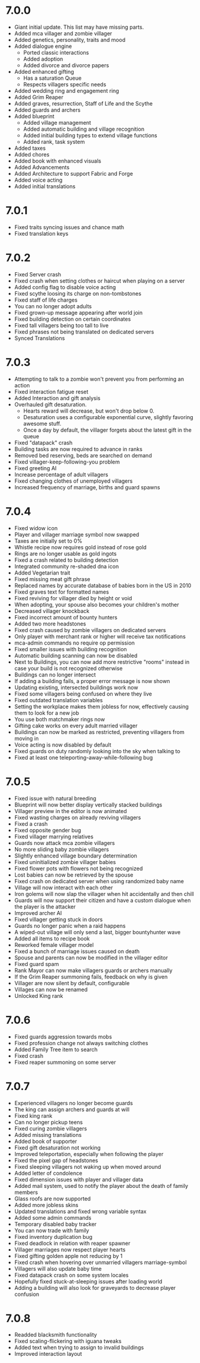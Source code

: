 # 7.0.0

* Giant initial update. This list may have missing parts.
* Added mca villager and zombie villager
* Added genetics, personality, traits and mood
* Added dialogue engine
    * Ported classic interactions
    * Added adoption
    * Added divorce and divorce papers
* Added enhanced gifting
    * Has a saturation Queue
    * Respects villagers specific needs
* Added wedding ring and engagement ring
* Added Grim Reaper
* Added graves, resurrection, Staff of Life and the Scythe
* Added guards and archers
* Added blueprint
    * Added village management
    * Added automatic building and village recognition
    * Added initial building types to extend village functions
    * Added rank, task system
* Added taxes
* Added chores
* Added book with enhanced visuals
* Added Advancements
* Added Architecture to support Fabric and Forge
* Added voice acting
* Added initial translations

# 7.0.1

* Fixed traits syncing issues and chance math
* Fixed translation keys

# 7.0.2

* Fixed Server crash
* Fixed crash when setting clothes or haircut when playing on a server
* Added config flag to disable voice acting
* Fixed scythe loosing its charge on non-tombstones
* Fixed staff of life charges
* You can no longer adopt adults
* Fixed grown-up message appearing after world join
* Fixed building detection on certain coordinates
* Fixed tall villagers being too tall to live
* Fixed phrases not being translated on dedicated servers
* Synced Translations

# 7.0.3

* Attempting to talk to a zombie won't prevent you from performing an action
* Fixed interaction fatigue reset
* Added Interaction and gift analysis
* Overhauled gift desaturation.
    * Hearts reward will decrease, but won't drop below 0.
    * Desaturation uses a configurable exponential curve, slightly favoring awesome stuff.
    * Once a day by default, the villager forgets about the latest gift in the queue
* Fixed "datapack" crash
* Building tasks are now required to advance in ranks
* Removed bed reserving, beds are searched on demand
* Fixed villager-keep-following-you problem
* Fixed greeting AI
* Increase percentage of adult villagers
* Fixed changing clothes of unemployed villagers
* Increased frequency of marriage, births and guard spawns

# 7.0.4

* Fixed widow icon
* Player and villager marriage symbol now swapped
* Taxes are initially set to 0%
* Whistle recipe now requires gold instead of rose gold
* Rings are no longer usable as gold ingots
* Fixed a crash related to building detection
* Integrated community re-shaded dna icon
* Added Vegetarian trait
* Fixed missing meat gift phrase
* Replaced names by accurate database of babies born in the US in 2010
* Fixed graves text for formatted names
* Fixed reviving for villager died by height or void
* When adopting, your spouse also becomes your children's mother
* Decreased villager knockback
* Fixed incorrect amount of bounty hunters
* Added two more headstones
* Fixed crash caused by zombie villagers on dedicated servers
* Only player with merchant rank or higher will receive tax notifications
* mca-admin commands no require op permission
* Fixed smaller issues with building recognition
* Automatic building scanning can now be disabled
* Next to Buildings, you can now add more restrictive "rooms" instead in case your build is not recognized otherwise
* Buildings can no longer intersect
* If adding a building fails, a proper error message is now shown
* Updating existing, intersected buildings work now
* Fixed some villagers being confused on where they live
* Fixed outdated translation variables
* Setting the workplace makes them jobless for now, effectively causing them to look for a new job
* You use both matchmaker rings now
* Gifting cake works on every adult married villager
* Buildings can now be marked as restricted, preventing villagers from moving in
* Voice acting is now disabled by default
* Fixed guards on duty randomly looking into the sky when talking to
* Fixed at least one teleporting-away-while-following bug

# 7.0.5

* Fixed issue with natural breeding
* Blueprint will now better display vertically stacked buildings
* Villager preview in the editor is now animated
* Fixed wasting charges on already reviving villagers
* Fixed a crash
* Fixed opposite gender bug
* Fixed villager marrying relatives
* Guards now attack mca zombie villagers
* No more sliding baby zombie villagers
* Slightly enhanced village boundary determination
* Fixed uninitialized zombie villager babies
* Fixed flower pots with flowers not being recognized
* Lost babies can now be retrieved by the spouse
* Fixed crash on dedicated server when using randomized baby name
* Village will now interact with each other
* Iron golems will now slap the villager when hit accidentally and then chill
* Guards will now support their citizen and have a custom dialogue when the player is the attacker
* Improved archer AI
* Fixed villager getting stuck in doors
* Guards no longer panic when a raid happens
* A wiped-out village will only send a last, bigger bountyhunter wave
* Added all items to recipe book
* Reworked female villager model
* Fixed a bunch of marriage issues caused on death
* Spouse and parents can now be modified in the villager editor
* Fixed guard spam
* Rank Mayor can now make villagers guards or archers manually
* If the Grim Reaper summoning fails, feedback on why is given
* Villager are now silent by default, configurable
* Villages can now be renamed
* Unlocked King rank

# 7.0.6

* Fixed guards aggression towards mobs
* Fixed profession change not always switching clothes
* Added Family Tree item to search
* Fixed crash
* Fixed reaper summoning on some server

# 7.0.7

* Experienced villagers no longer become guards
* The king can assign archers and guards at will
* Fixed king rank
* Can no longer pickup teens
* Fixed curing zombie villagers
* Added missing translations
* Added book of supporter
* Fixed gift desaturation not working
* Improved teleportation, especially when following the player
* Fixed the pixel gap of headstones
* Fixed sleeping villagers not waking up when moved around
* Added letter of condolence
* Fixed dimension issues with player and villager data
* Added mail system, used to notify the player about the death of family members
* Glass roofs are now supported
* Added more jobless skins
* Updated translations and fixed wrong variable syntax
* Added some admin commands
* Temporary disabled baby tracker
* You can now trade with family
* Fixed inventory duplication bug
* Fixed deadlock in relation with reaper spawner
* Villager marriages now respect player hearts
* Fixed gifting golden apple not reducing by 1
* Fixed crash when hovering over unmarried villagers marriage-symbol
* Villagers will also update baby time
* Fixed datapack crash on some system locales
* Hopefully fixed stuck-at-sleeping issues after loading world
* Adding a building will also look for graveyards to decrease player confusion

# 7.0.8
* Readded blacksmith functionality
* Fixed scaling-flickering with iguana tweaks
* Added text when trying to assign to invalid buildings
* Improved interaction layout
